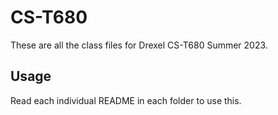 # CS-T680
These are all the class files for Drexel CS-T680 Summer 2023.

## Usage
Read each individual README in each folder to use this.